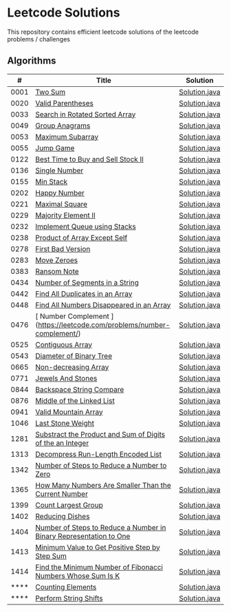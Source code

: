 # Leetcode Solutions 

This repository contains efficient leetcode solutions of the leetcode problems / challenges

## Algorithms 

| # | Title| Solution | 
|---| ----- | -------- |
|  0001  | [ Two Sum ](https://leetcode.com/problems/two-sum/) | [Solution.java](./algorithm/1.%20Two%20Sum/Solution.java)
|  0020  | [ Valid Parentheses ](https://leetcode.com/problems/valid-parentheses/) | [Solution.java](./algorithm/20.%20Valid%20Parentheses/Solution.java) 
|  0033  | [ Search in Rotated Sorted Array ](https://leetcode.com/problems/search-in-rotated-sorted-array/) | [Solution.java](./algorithm/33.%20Search%20in%20Rotated%20Sorted%20Array/Solution.java) 
|  0049  | [ Group Anagrams ](https://leetcode.com/problems/group-anagrams/) | [Solution.java](./algorithm/49.%20Group%20Anagrams/Solution.java)  
|  0053  | [ Maximum Subarray ](https://leetcode.com/problems/maximum-subarray/) | [Solution.java](./algorithm/53.%20Maximum%20Subarray/Solution.java)
|  0055  | [ Jump Game ](https://leetcode.com/problems/jump-game/) | [Solution.java](./algorithm/55.%20Jump%20Game/Solution.java)
|  0122  | [ Best Time to Buy and Sell Stock II ](https://leetcode.com/problems/best-time-to-buy-and-sell-stock-ii/) | [Solution.java](./algorithm/122.%20Best%20Time%20to%20Buy%20and%20Sell%20Stock%20II/Solution.java)
|  0136  | [ Single Number ](https://leetcode.com/problems/single-number/) | [Solution.java](./algorithm/136.%20Single%20Number/Solution.java)
|  0155  | [ Min Stack ](https://leetcode.com/problems/min-stack/) | [Solution.java](./algorithm/155.%20Min%20Stack/Solution.java)
|  0202  | [ Happy Number ](https://leetcode.com/problems/happy-number/) | [Solution.java](./algorithm/202.%20Happy%20Number/Solution.java)
|  0221  | [ Maximal Square ](https://leetcode.com/problems/maximal-square/) | [ Solution.java ](./algorithm/221.%20Maximal%20Square/Solution.java)
|  0229  | [ Majority Element II ](https://leetcode.com/problems/majority-element-ii/) | [Solution.java](./algorithm/229.%20Majority%20Element%20II/Solution.java)
|  0232  | [ Implement Queue using Stacks ](https://leetcode.com/problems/implement-queue-using-stacks/) | [Solution.java](./algorithm/232.%20Implement%20Queue%20using%20Stacks/Solution.java)
|  0238  | [ Product of Array Except Self ](https://leetcode.com/problems/product-of-array-except-self/) | [Solution.java](./algorithm/238.%20Product%20of%20Array%20Except%20Self/Solution.java)
|  0278  | [ First Bad Version ](https://leetcode.com/problems/first-bad-version/) | [Solution.java](./algorithm/278.%20First%20Bad%20Version/Solution.java)
|  0283  | [ Move Zeroes ](https://leetcode.com/problems/move-zeroes/) | [Solution.java](./algorithm/283.%20Move%20Zeroes/Solution.java)
|  0383  | [ Ransom Note ](https://leetcode.com/problems/ransom-note/) | [Solution.java](./algorithm/383.%20Ransom%20Note/Solution.java)
|  0434  | [ Number of Segments in a String ](https://leetcode.com/problems/number-of-segments-in-a-string/) | [Solution.java](./algorithm/434.%20Number%20of%20Segments%20in%20a%20String/Solution.java)
|  0442  | [ Find All Duplicates in an Array ](https://leetcode.com/problems/find-all-duplicates-in-an-array/) | [Solution.java](./algorithm/442.%20Find%20All%20Duplicates%20in%20an%20Array/Solution.java)
|  0448  | [ Find All Numbers Disappeared in an Array ](https://leetcode.com/problems/find-all-numbers-disappeared-in-an-array/) | [Solution.java](./algorithm/448.%20Find%20All%20Numbers%20Disappeared%20in%20an%20Array/Solution.java)
|  0476  | [ Number Complement ] (https://leetcode.com/problems/number-complement/) | [Solution.java](./algorithm/476.%20Number%20Complement/Solution.java)
|  0525  | [ Contiguous Array ](https://leetcode.com/problems/contiguous-array/) | [Solution.java](./algorithm/525.%20Contiguous%20Array/Solution.java)
|  0543  | [ Diameter of Binary Tree ](https://leetcode.com/problems/diameter-of-binary-tree/) | [Solution.java](./algorithm/543.%20Diameter%20of%20Binary%20Tree/Solution.java)
|  0665  | [ Non-decreasing Array ](https://leetcode.com/problems/non-decreasing-array/) | [Solution.java](./algorithm/665.%20Non-decreasing%20Array/Solution.java)
|  0771  | [ Jewels And Stones ](https://leetcode.com/problems/jewels-and-stones/) | [Solution.java](./algorithm/771.%20Jewels%20And%20Stones/Solution.java)
|  0844  | [ Backspace String Compare ](https://leetcode.com/problems/backspace-string-compare/) | [Solution.java](./algorithm/844.%20Backspace%20String%20Compare/Solution.java)
|  0876  | [ Middle of the Linked List ](https://leetcode.com/problems/middle-of-the-linked-list/) | [Solution.java](./algorithm/876.%20Middle%20of%20the%20Linked%20List/Solution.java)
|  0941  | [ Valid Mountain Array ](https://leetcode.com/problems/valid-mountain-array/) | [Solution.java](./algorithm/941.%20Valid%20Mountain%20Array/Solution.java)
|  1046  | [ Last Stone Weight ](https://leetcode.com/problems/last-stone-weight/) | [Solution.java](./algorithm/1046.%20Last%20Stone%20Weight)
|  1281  | [ Substract the Product and Sum of Digits of the an Integer ](https://leetcode.com/problems/subtract-the-product-and-sum-of-digits-of-an-integer/) | [Solution.java](./algorithm/1281.%20Substract%20the%20Product%20and%20Sum%20of%20Digits%20of%20the%20an%20Integer/Solution.java)
|  1313  | [ Decompress Run-Length Encoded List ](https://leetcode.com/problems/decompress-run-length-encoded-list/) | [Solution.java](./algorithm/1313.%20Decompress%20Run-Length%20Encoded%20List/Solution.java)
|  1342  | [ Number of Steps to Reduce a Number to Zero ](https://leetcode.com/problems/number-of-steps-to-reduce-a-number-to-zero/) | [Solution.java](./algorithm/1342.%20Number%20of%20Steps%20to%20Reduce%20a%20Number%20to%20Zero/Solution.java)
|  1365  | [ How Many Numbers Are Smaller Than the Current Number ](https://leetcode.com/problems/how-many-numbers-are-smaller-than-the-current-number/) | [Solution.java](./algorithm/1365.%20How%20Many%20Numbers%20Are%20Smaller%20Than%20the%20Current%20Number/Solution.java)
|  1399  | [ Count Largest Group ](https://leetcode.com/problems/count-largest-group/) | [Solution.java](./algorithm/1399.%20Count%20Largest%20Group/Solution.java)
|  1402  | [ Reducing Dishes ](https://leetcode.com/problems/reducing-dishes/) | [Solution.java](./algorithm/1402.%20Reducing%20Dishes/Solution.java)
|  1404  | [ Number of Steps to Reduce a Number in Binary Representation to One ](https://leetcode.com/problems/number-of-steps-to-reduce-a-number-in-binary-representation-to-one/) | [Solution.java](./algorithm/1404.%20Number%20of%20Steps%20to%20Reduce%20a%20Number%20in%20Binary%20Representation%20to%20One/Solution.java)
|  1413  | [ Minimum Value to Get Positive Step by Step Sum ](https://leetcode.com/problems/minimum-value-to-get-positive-step-by-step-sum/) | [Solution.java](./algorithm/1413.%20Minimum%20Value%20to%20Get%20Positive%20Step%20by%20Step%20Sum/Solution.java)
|  1414  | [ Find the Minimum Number of Fibonacci Numbers Whose Sum Is K ](https://leetcode.com/problems/find-the-minimum-number-of-fibonacci-numbers-whose-sum-is-k/) | [Solution.java ](./algorithm/1414.%20Find%20the%20Minimum%20Number%20of%20Fibonacci%20Numbers%20Whose%20Sum%20Is%20K/Solution.java)
|  ****  | [ Counting Elements ](./algorithm/Counting%20Elements/question.md) | [Solution.java](./algorithm/Counting%20Elements/Solution.java)
|  ****  | [ Perform String Shifts ](./algorithm/Perform%20String%20Shifts/question.md) |[Solution.java](./algorithm/Perform%20String%20Shifts/Solution.java)

